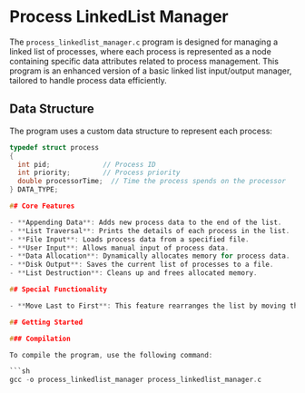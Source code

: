 # Process LinkedList Manager

The `process_linkedlist_manager.c` program is designed for managing a linked list of processes, where each process is represented as a node containing specific data attributes related to process management. This program is an enhanced version of a basic linked list input/output manager, tailored to handle process data efficiently.

## Data Structure

The program uses a custom data structure to represent each process:

```c
typedef struct process
{
  int pid;             // Process ID
  int priority;        // Process priority
  double processorTime;  // Time the process spends on the processor
} DATA_TYPE;

## Core Features

- **Appending Data**: Adds new process data to the end of the list.
- **List Traversal**: Prints the details of each process in the list.
- **File Input**: Loads process data from a specified file.
- **User Input**: Allows manual input of process data.
- **Data Allocation**: Dynamically allocates memory for process data.
- **Disk Output**: Saves the current list of processes to a file.
- **List Destruction**: Cleans up and frees allocated memory.

## Special Functionality

- **Move Last to First**: This feature rearranges the list by moving the last node to the front. It ensures that if the list is empty or has only one node, no action is taken. This function is crucial for scenarios where the most recently added process needs to be prioritized.

## Getting Started

### Compilation

To compile the program, use the following command:

```sh
gcc -o process_linkedlist_manager process_linkedlist_manager.c
